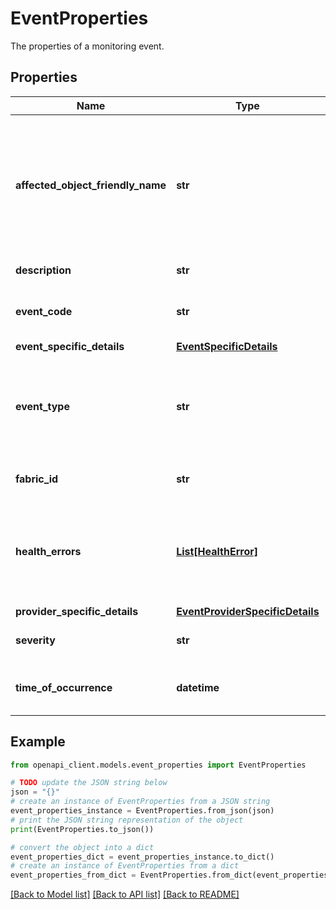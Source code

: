 # EventProperties

The properties of a monitoring event.

## Properties

Name | Type | Description | Notes
------------ | ------------- | ------------- | -------------
**affected_object_friendly_name** | **str** | The friendly name of the source of the event on which it is raised (for example, VM, VMM etc). | [optional] 
**description** | **str** | The event name. | [optional] 
**event_code** | **str** | The Id of the monitoring event. | [optional] 
**event_specific_details** | [**EventSpecificDetails**](EventSpecificDetails.md) |  | [optional] 
**event_type** | **str** | The type of the event. for example: VM Health, Server Health, Job Failure etc. | [optional] 
**fabric_id** | **str** | The ARM ID of the fabric. | [optional] 
**health_errors** | [**List[HealthError]**](HealthError.md) | The list of errors / warnings capturing details associated with the issue(s). | [optional] 
**provider_specific_details** | [**EventProviderSpecificDetails**](EventProviderSpecificDetails.md) |  | [optional] 
**severity** | **str** | The severity of the event. | [optional] 
**time_of_occurrence** | **datetime** | The time of occurrence of the event. | [optional] 

## Example

```python
from openapi_client.models.event_properties import EventProperties

# TODO update the JSON string below
json = "{}"
# create an instance of EventProperties from a JSON string
event_properties_instance = EventProperties.from_json(json)
# print the JSON string representation of the object
print(EventProperties.to_json())

# convert the object into a dict
event_properties_dict = event_properties_instance.to_dict()
# create an instance of EventProperties from a dict
event_properties_from_dict = EventProperties.from_dict(event_properties_dict)
```
[[Back to Model list]](../README.md#documentation-for-models) [[Back to API list]](../README.md#documentation-for-api-endpoints) [[Back to README]](../README.md)


